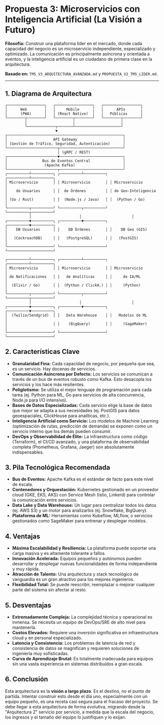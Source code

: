 # Propuesta 3: Microservicios con Inteligencia Artificial (La Visión a Futuro)

**Filosofía:** Construir una plataforma líder en el mercado, donde cada capacidad del negocio es un microservicio independiente, especializado y optimizado. La comunicación es principalmente asíncrona y orientada a eventos, y la inteligencia artificial es un ciudadano de primera clase en la arquitectura.

**Basado en:** `TMS_V3_ARQUITECTURA_AVANZADA.md` y `PROPUESTA_V2_TMS_LIDER.md`.

---

## 1. Diagrama de Arquitectura

```
┌─────────────────┐   ┌─────────────────┐   ┌─────────────────┐
│      Web        │   │     Mobile      │   │      APIs       │
│      (PWA)      │   │ (React Native)  │   │   Públicas      │
└────────┬────────┘   └────────┬────────┘   └────────┬────────┘
         │                     │                     │
         └─────────────┬───────┴─────────────────────┘
                       ▼
┌─────────────────────────────────────────────────────┐
│                     API Gateway                     │
│ (Gestión de Tráfico, Seguridad, Autenticación)      │
└───────────────────────┬─────────────────────────────┘
                        │ (gRPC / REST)
┌───────────────────────▼─────────────────────────────┐
│                Bus de Eventos Central               │
│                 (Apache Kafka)                      │
└───────────────────────┬─────────────────────────────┘
┌──────────┴──────────┐ ┌──────────┴──────────┐ ┌──────────┴──────────┐
│ Microservicio       │ │ Microservicio       │ │ Microservicio       │
│    de Usuarios      │ │  de Órdenes         │ │ de Geo-Inteligencia │
│ (Go / Rust)         │ │  (Node.js / Java)   │ │  (Python / Go)      │
└──────────┬──────────┘ └──────────┬──────────┘ └──────────┬──────────┘
           │                      │                       │
┌──────────▼──────────┐ ┌──────────▼──────────┐ ┌──────────▼──────────┐
│    DB Usuarios      │ │    DB Órdenes       │ │    DB Geo (GIS)     │
│   (CockroachDB)     │ │   (PostgreSQL)      │ │   (PostGIS)         │
└─────────────────────┘ └─────────────────────┘ └─────────────────────┘

┌──────────┴──────────┐ ┌──────────┴──────────┐ ┌──────────┴──────────┐
│ Microservicio       │ │ Microservicio       │ │ Microservicio       │
│ de Notificaciones   │ │   de Analíticas     │ │     de IA/ML        │
│  (Elixir / Go)      │ │  (Python / ClickH.) │ │     (Python)        │
└──────────┬──────────┘ └──────────┬──────────┘ └──────────┬──────────┘
           │                      │                       │
┌──────────▼──────────┐ ┌──────────▼──────────┐ ┌──────────▼──────────┐
│  (Twilio/Sendgrid)  │ │   Data Warehouse    │ │   Modelos de ML     │
│                     │ │    (BigQuery)       │ │     (SageMaker)     │
└─────────────────────┘ └─────────────────────┘ └─────────────────────┘
```

## 2. Características Clave

*   **Granularidad Fina:** Cada capacidad de negocio, por pequeña que sea, es un servicio. Hay docenas de servicios.
*   **Comunicación Asíncrona por Defecto:** Los servicios se comunican a través de un bus de eventos robusto como Kafka. Esto desacopla los servicios y los hace más resilientes.
*   **Poliglotismo:** Se utiliza el mejor lenguaje de programación para cada tarea (ej. Python para ML, Go para servicios de alta concurrencia, Node.js para I/O intensivo).
*   **Bases de Datos Especializadas:** Cada servicio elige la base de datos que mejor se adapta a sus necesidades (ej. PostGIS para datos geoespaciales, ClickHouse para analíticas, etc.).
*   **Inteligencia Artificial como Servicio:** Los modelos de Machine Learning (optimización de rutas, predicción de demanda) se exponen como un servicio interno que los demás pueden consumir.
*   **DevOps y Observabilidad de Élite:** La infraestructura como código (Terraform), el CI/CD avanzado, y una plataforma de observabilidad completa (Prometheus, Grafana, Jaeger) son absolutamente indispensables.

## 3. Pila Tecnológica Recomendada

*   **Bus de Eventos:** Apache Kafka es el estándar de facto para este nivel de escala.
*   **Contenedores y Orquestación:** Kubernetes gestionado en un proveedor cloud (GKE, EKS, AKS) con Service Mesh (Istio, Linkerd) para controlar la comunicación entre servicios.
*   **Data Lake y Data Warehouse:** Un lugar para centralizar todos los datos (ej. AWS S3) y un motor para analizarlos (ej. Snowflake, BigQuery).
*   **Plataforma de ML:** Herramientas como Kubeflow, MLflow, o servicios gestionados como SageMaker para entrenar y desplegar modelos.

## 4. Ventajas

*   **Máxima Escalabilidad y Resiliencia:** La plataforma puede soportar una carga masiva y es altamente tolerante a fallos.
*   **Innovación Acelerada:** Equipos pequeños y autónomos pueden desarrollar y desplegar nuevas funcionalidades de forma independiente y muy rápida.
*   **Atracción de Talento:** Una arquitectura y stack tecnológico de vanguardia es un gran atractivo para los mejores ingenieros.
*   **Flexibilidad Total:** Se puede reescribir, reemplazar o mejorar cualquier parte del sistema sin afectar al resto.

## 5. Desventajas

*   **Extremadamente Compleja:** La complejidad técnica y operacional es inmensa. Se necesita un equipo de DevOps/SRE de alto nivel para mantenerla.
*   **Costos Elevados:** Requiere una inversión significativa en infraestructura cloud y en personal especializado.
*   **Latencia y Consistencia:** Los problemas de latencia de red y consistencia de datos se magnifican y requieren soluciones de ingeniería muy sofisticadas.
*   **Curva de Aprendizaje Brutal:** Es totalmente inadecuada para equipos sin una vasta experiencia en sistemas distribuidos a gran escala.

## 6. Conclusión

Esta arquitectura es la **visión a largo plazo**. Es el destino, no el punto de partida. Intentar construir esto desde el día uno, especialmente con un equipo pequeño, es una receta casi segura para el fracaso del proyecto. Se debe llegar a esta arquitectura de forma evolutiva, migrando desde la "Arquitectura 2" servicio por servicio, a medida que la escala del negocio, los ingresos y el tamaño del equipo lo justifiquen y lo exijan.
